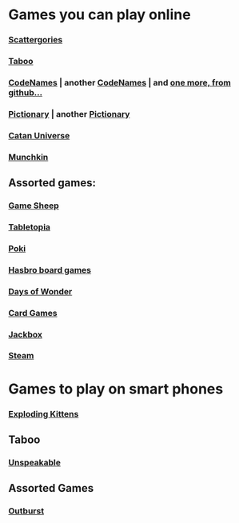 # Games you can play online

### [Scattergories](https://scattergoriesonline.net)

### [Taboo](https://playtaboo.com/playpage)
### [CodeNames](https://www.codenamesgreen.com/) | another [CodeNames](https://www.horsepaste.com/) | and [one more, from github...](https://ninjabunny.github.io/KodeNames/#)

### [Pictionary](https://skribbl.io/) | another [Pictionary](https://www.drawize.com/)

### [Catan Universe](https://catanuniverse.com/en/)

### [Munchkin](http://titotu.io/munchkin-io)

## Assorted games: 

### [Game Sheep](https://www.gamesheep.com/)
### [Tabletopia](https://tabletopia.com/)
### [Poki](https://poki.com/en/cards)
### [Hasbro board games](https://www.ubisoft.com/en-us/game/hasbro-family-pack/)
### [Days of Wonder](https://www.daysofwonder.com/online/en/play/)
### [Card Games](http://playingcards.io/)
### [Jackbox](https://www.jackboxgames.com/)
### [Steam](https://store.steampowered.com/)

# Games to play on smart phones

### [Exploding Kittens](https://explodingkittens.com/mobile-app)

## Taboo
### [Unspeakable](http://unspeakable.appdvision.com/unspeakable/Unspeakable_-_Taboo_Game_With_Friends.html)

## Assorted Games
### [Outburst](https://apps.apple.com/us/app/outburst-catch-phrase-game/id608752346)
